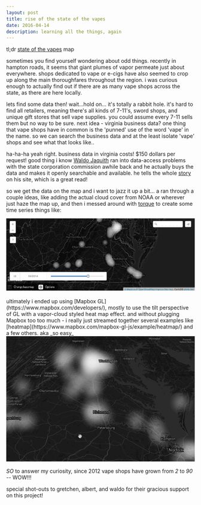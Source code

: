 ```yaml
---
layout: post
title: rise of the state of the vapes
date: 2016-04-14
description: learning all the things, again
---
```


tl;dr [state of the vapes](http://jonahadkins.github.io/vapes.html) map

sometimes you find yourself wondering about odd things. recently in hampton roads, it seems that giant plumes of vapor
permeate just about everywhere. shops dedicated to vape or e-cigs have also seemed to crop up along the main thoroughfares throughout the region. i was curious enough to actually find out if there are as many vape shops across the state, as there are here locally.

lets find some data then! wait...hold on... it's totally a rabbit hole. it's hard to find all retailers, meaning there's all kinds of 7-11's, sword shops, and unique gift stores that sell vape supplies. you could assume every 7-11 sells them but no way to be sure. next idea - virginia business data? one thing that vape shops have in common is the 'punned' use of the word 'vape' in the name. so we can search the business data and at the least isolate 'vape' shops and see what that looks like..

ha-ha-ha yeah right. business data in virginia costs! $150 dollars per request! good thing i know [Waldo Jaquith](https://twitter.com/waldojaquith) ran into data-access problems with the state corporation commission awhile back and he actually buys the data and makes it openly searchable and available. he tells the whole [story](https://waldo.jaquith.org/blog/2014/06/virginia-corporate-data/) on his site, which is a great read!

so we get the data on the map and i want to jazz it up a bit... a ran through a couple ideas, like adding the actual
cloud cover from NOAA or wherever just haze the map up, and then i messed around with [torque](https://cartodb.com/torque/) to create some time series things like:

<div class="img_row">
    <img class="col three" src="/img/posts/vape.gif">
</div>

<br>
ultimately i ended up using [Mapbox GL](https://www.mapbox.com/developers/), mostly to use the tilt perspective of GL with a vapor-cloud styled heat map effect. and without plugging Mapbox too too much - i really just streamed together several examples like [heatmap](https://www.mapbox.com/mapbox-gl-js/example/heatmap/) and a few others. aka _so easy_

<div class="img_row">
    <img class="col three" src="/img/posts/vape2.gif">
</div>

*SO* to answer my curiosity, since 2012 vape shops have grown from *2* to *90* -- WOW!!!

<P>special shot-outs to gretchen, albert, and waldo for their gracious support on this project!
